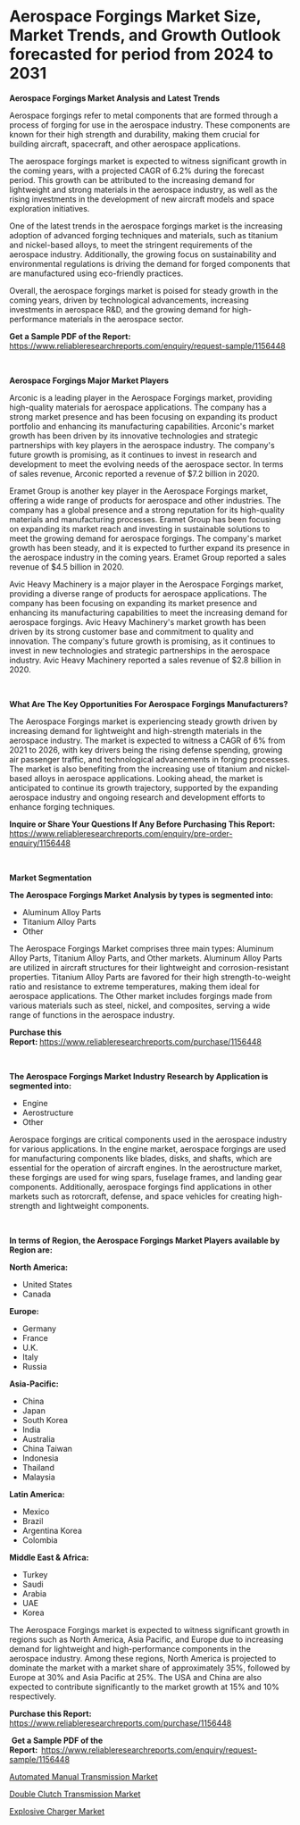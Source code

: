 <p><h1>Aerospace Forgings Market Size, Market Trends, and Growth Outlook forecasted for period from 2024 to 2031</h1></p><p><strong>Aerospace Forgings Market Analysis and Latest Trends</strong></p>
<p><p>Aerospace forgings refer to metal components that are formed through a process of forging for use in the aerospace industry. These components are known for their high strength and durability, making them crucial for building aircraft, spacecraft, and other aerospace applications.</p><p>The aerospace forgings market is expected to witness significant growth in the coming years, with a projected CAGR of 6.2% during the forecast period. This growth can be attributed to the increasing demand for lightweight and strong materials in the aerospace industry, as well as the rising investments in the development of new aircraft models and space exploration initiatives.</p><p>One of the latest trends in the aerospace forgings market is the increasing adoption of advanced forging techniques and materials, such as titanium and nickel-based alloys, to meet the stringent requirements of the aerospace industry. Additionally, the growing focus on sustainability and environmental regulations is driving the demand for forged components that are manufactured using eco-friendly practices.</p><p>Overall, the aerospace forgings market is poised for steady growth in the coming years, driven by technological advancements, increasing investments in aerospace R&D, and the growing demand for high-performance materials in the aerospace sector.</p></p>
<p><strong>Get a Sample PDF of the Report:&nbsp;</strong> <a href="https://www.reliableresearchreports.com/enquiry/request-sample/1156448">https://www.reliableresearchreports.com/enquiry/request-sample/1156448</a></p>
<p>&nbsp;</p>
<p><strong>Aerospace Forgings Major Market Players</strong></p>
<p><p>Arconic is a leading player in the Aerospace Forgings market, providing high-quality materials for aerospace applications. The company has a strong market presence and has been focusing on expanding its product portfolio and enhancing its manufacturing capabilities. Arconic's market growth has been driven by its innovative technologies and strategic partnerships with key players in the aerospace industry. The company's future growth is promising, as it continues to invest in research and development to meet the evolving needs of the aerospace sector. In terms of sales revenue, Arconic reported a revenue of $7.2 billion in 2020.</p><p>Eramet Group is another key player in the Aerospace Forgings market, offering a wide range of products for aerospace and other industries. The company has a global presence and a strong reputation for its high-quality materials and manufacturing processes. Eramet Group has been focusing on expanding its market reach and investing in sustainable solutions to meet the growing demand for aerospace forgings. The company's market growth has been steady, and it is expected to further expand its presence in the aerospace industry in the coming years. Eramet Group reported a sales revenue of $4.5 billion in 2020.</p><p>Avic Heavy Machinery is a major player in the Aerospace Forgings market, providing a diverse range of products for aerospace applications. The company has been focusing on expanding its market presence and enhancing its manufacturing capabilities to meet the increasing demand for aerospace forgings. Avic Heavy Machinery's market growth has been driven by its strong customer base and commitment to quality and innovation. The company's future growth is promising, as it continues to invest in new technologies and strategic partnerships in the aerospace industry. Avic Heavy Machinery reported a sales revenue of $2.8 billion in 2020.</p></p>
<p>&nbsp;</p>
<p><strong>What Are The Key Opportunities For Aerospace Forgings Manufacturers?</strong></p>
<p><p>The Aerospace Forgings market is experiencing steady growth driven by increasing demand for lightweight and high-strength materials in the aerospace industry. The market is expected to witness a CAGR of 6% from 2021 to 2026, with key drivers being the rising defense spending, growing air passenger traffic, and technological advancements in forging processes. The market is also benefiting from the increasing use of titanium and nickel-based alloys in aerospace applications. Looking ahead, the market is anticipated to continue its growth trajectory, supported by the expanding aerospace industry and ongoing research and development efforts to enhance forging techniques.</p></p>
<p><strong>Inquire or Share Your Questions If Any Before Purchasing This Report:</strong> <a href="https://www.reliableresearchreports.com/enquiry/pre-order-enquiry/1156448">https://www.reliableresearchreports.com/enquiry/pre-order-enquiry/1156448</a></p>
<p>&nbsp;</p>
<p><strong>Market Segmentation</strong></p>
<p><strong>The Aerospace Forgings Market Analysis by types is segmented into:</strong></p>
<p><ul><li>Aluminum Alloy Parts</li><li>Titanium Alloy Parts</li><li>Other</li></ul></p>
<p><p>The Aerospace Forgings Market comprises three main types: Aluminum Alloy Parts, Titanium Alloy Parts, and Other markets. Aluminum Alloy Parts are utilized in aircraft structures for their lightweight and corrosion-resistant properties. Titanium Alloy Parts are favored for their high strength-to-weight ratio and resistance to extreme temperatures, making them ideal for aerospace applications. The Other market includes forgings made from various materials such as steel, nickel, and composites, serving a wide range of functions in the aerospace industry.</p></p>
<p><strong>Purchase this Report:&nbsp;</strong><a href="https://www.reliableresearchreports.com/purchase/1156448">https://www.reliableresearchreports.com/purchase/1156448</a></p>
<p>&nbsp;</p>
<p><strong>The Aerospace Forgings Market Industry Research by Application is segmented into:</strong></p>
<p><ul><li>Engine</li><li>Aerostructure</li><li>Other</li></ul></p>
<p><p>Aerospace forgings are critical components used in the aerospace industry for various applications. In the engine market, aerospace forgings are used for manufacturing components like blades, disks, and shafts, which are essential for the operation of aircraft engines. In the aerostructure market, these forgings are used for wing spars, fuselage frames, and landing gear components. Additionally, aerospace forgings find applications in other markets such as rotorcraft, defense, and space vehicles for creating high-strength and lightweight components.</p></p>
<p>&nbsp;</p>
<p><strong>In terms of Region, the Aerospace Forgings Market Players available by Region are:</strong></p>
<p>
    <p> <strong> North America: </strong>
        <ul>
            <li>United States</li>
            <li>Canada</li>
        </ul>
        </p> 
    <p> <strong> Europe: </strong>
        <ul>
            <li>Germany</li>
            <li>France</li>
            <li>U.K.</li>
            <li>Italy</li>
            <li>Russia</li>
        </ul>
        </p> 
    <p> <strong> Asia-Pacific: </strong>
        <ul>
            <li>China</li>
            <li>Japan</li>
            <li>South Korea</li>
            <li>India</li>
            <li>Australia</li>
            <li>China Taiwan</li>
            <li>Indonesia</li>
            <li>Thailand</li>
            <li>Malaysia</li>
        </ul>
        </p> 
    <p> <strong> Latin America: </strong>
        <ul>
            <li>Mexico</li>
            <li>Brazil</li>
            <li>Argentina Korea</li>
            <li>Colombia</li>
        </ul>
        </p> 
    <p> <strong> Middle East & Africa: </strong>
        <ul>
            <li>Turkey</li>
            <li>Saudi</li>
            <li>Arabia</li>
            <li>UAE</li>
            <li>Korea</li>
        </ul>
    </p>
    </p>
<p><p>The Aerospace Forgings market is expected to witness significant growth in regions such as North America, Asia Pacific, and Europe due to increasing demand for lightweight and high-performance components in the aerospace industry. Among these regions, North America is projected to dominate the market with a market share of approximately 35%, followed by Europe at 30% and Asia Pacific at 25%. The USA and China are also expected to contribute significantly to the market growth at 15% and 10% respectively.</p></p>
<p><strong>Purchase this Report: </strong><a href="https://www.reliableresearchreports.com/purchase/1156448">https://www.reliableresearchreports.com/purchase/1156448</a></p>
<p>&nbsp;<strong>Get a Sample PDF of the Report:&nbsp;&nbsp;</strong><a href="https://www.reliableresearchreports.com/enquiry/request-sample/1156448">https://www.reliableresearchreports.com/enquiry/request-sample/1156448</a></p>
<p><strong></strong></p>
<p><p><a href="https://github.com/guneycigdem35/Market-Research-Report-List-2/blob/main/automated-manual-transmission-market.md">Automated Manual Transmission Market</a></p><p><a href="https://github.com/biheemgalvinlouises6hokrh3h/Market-Research-Report-List-1/blob/main/double-clutch-transmission-market.md">Double Clutch Transmission Market</a></p><p><a href="https://view.publitas.com/reportprime-1/explosive-charger-market-furnish-information-about-market-size-market-share-market-dynamics-and-projections-spanning-from-2023-to-2030/">Explosive Charger Market</a></p></p>